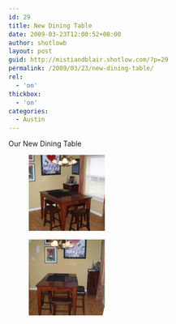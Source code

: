 ```yaml
---
id: 29
title: New Dining Table
date: 2009-03-23T12:00:52+00:00
author: shotlowb
layout: post
guid: http://mistiandblair.shotlow.com/?p=29
permalink: /2009/03/23/new-dining-table/
rel:
  - 'on'
thickbox:
  - 'on'
categories:
  - Austin
---
```

Our New Dining Table

<div id='gallery-3' class='gallery galleryid-29 gallery-columns-3 gallery-size-thumbnail'>
  <figure class='gallery-item'> 
  
  <div class='gallery-icon portrait'>
    <a href='/vendor/uploads/2010/02/P3230083-e1282605841147.jpg'><img width="150" height="150" src="/vendor/uploads/2010/02/P3230083-e1282605841147-150x150.jpg" class="attachment-thumbnail size-thumbnail" alt="Dining Room Table" /></a>
  </div></figure><figure class='gallery-item'> 
  
  <div class='gallery-icon portrait'>
    <a href='/vendor/uploads/2010/02/P3230085-e1282605819692.jpg'><img width="150" height="150" src="/vendor/uploads/2010/02/P3230085-e1282605819692-150x150.jpg" class="attachment-thumbnail size-thumbnail" alt="P3230085" /></a>
  </div></figure>
</div>